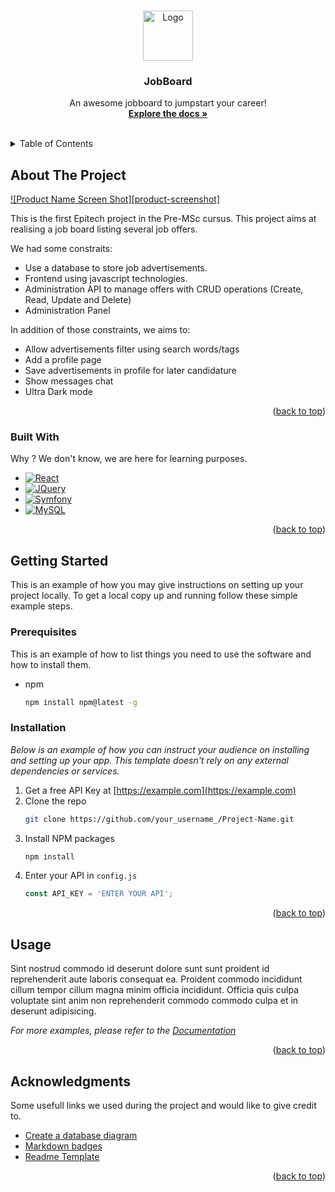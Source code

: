 <a name="readme-top"></a>


<!-- PROJECT LOGO -->
<br />
<div align="center">
  <a href="https://github.com/EpitechMscProPromo2025/T-WEB-501-NAN-5-1-jobboard-lisa.bourdon">
    <img src="images/logo.png" alt="Logo" width="80" height="80">
  </a>

  <h3 align="center">JobBoard</h3>

  <p align="center">
    An awesome jobboard to jumpstart your career!
    <br />
    <a href="https://github.com/EpitechMscProPromo2025/T-WEB-501-NAN-5-1-jobboard-lisa.bourdon"><strong>Explore the docs »</strong></a>
    <br />
    <br />
  </p>
</div>



<!-- TABLE OF CONTENTS -->
<details>
  <summary>Table of Contents</summary>
  <ol>
    <li>
      <a href="#about-the-project">About The Project</a>
      <ul>
        <li><a href="#built-with">Built With</a></li>
      </ul>
    </li>
    <li>
      <a href="#getting-started">Getting Started</a>
      <ul>
        <li><a href="#prerequisites">Prerequisites</a></li>
        <li><a href="#installation">Installation</a></li>
      </ul>
    </li>
    <li><a href="#usage">Usage</a></li>
    <li><a href="#acknowledgments">Acknowledgments</a></li>
  </ol>
</details>



<!-- ABOUT THE PROJECT -->
## About The Project

[![Product Name Screen Shot][product-screenshot]](https://example.com)

This is the first Epitech project in the Pre-MSc cursus. This project aims at realising a job board listing several job offers. 

We had some constraits:

* Use a database to store job advertisements.
* Frontend using javascript technologies.
* Administration API to manage offers with CRUD operations (Create, Read, Update and Delete)
* Administration Panel

In addition of those constraints, we aims to:
* Allow advertisements filter using search words/tags
* Add a profile page
* Save advertisements in profile for later candidature
* Show messages chat
* Ultra Dark mode


<p align="right">(<a href="#readme-top">back to top</a>)</p>

### Built With


Why ? We don't know, we are here for learning purposes.

* [![React][React.js]][React-url]
* [![JQuery][JQuery.com]][JQuery-url]
* [![Symfony][Symfony.com]][Symfony-url]
* [![MySQL][mysql.com]][mysql-url]


<p align="right">(<a href="#readme-top">back to top</a>)</p>



<!-- GETTING STARTED -->
## Getting Started

This is an example of how you may give instructions on setting up your project locally.
To get a local copy up and running follow these simple example steps.

### Prerequisites

This is an example of how to list things you need to use the software and how to install them.
* npm
  ```sh
  npm install npm@latest -g
  ```

### Installation

_Below is an example of how you can instruct your audience on installing and setting up your app. This template doesn't rely on any external dependencies or services._

1. Get a free API Key at [https://example.com](https://example.com)
2. Clone the repo
   ```sh
   git clone https://github.com/your_username_/Project-Name.git
   ```
3. Install NPM packages
   ```sh
   npm install
   ```
4. Enter your API in `config.js`
   ```js
   const API_KEY = 'ENTER YOUR API';
   ```

<p align="right">(<a href="#readme-top">back to top</a>)</p>



<!-- USAGE EXAMPLES -->
## Usage

Sint nostrud commodo id deserunt dolore sunt sunt proident id reprehenderit aute laboris consequat ea. Proident commodo incididunt cillum tempor cillum magna minim officia incididunt. Officia quis culpa voluptate sint anim non reprehenderit commodo commodo culpa et in deserunt adipisicing.


_For more examples, please refer to the [Documentation](https://example.com)_

<p align="right">(<a href="#readme-top">back to top</a>)</p>


<!-- ACKNOWLEDGMENTS -->
## Acknowledgments


Some usefull links we used during the project and would like to give credit to.

* [Create a database diagram](https://dbdiagram.io/)
* [Markdown badges](https://github.com/Ileriayo/markdown-badges)
* [Readme Template](https://github.com/othneildrew/Best-README-Template)

<p align="right">(<a href="#readme-top">back to top</a>)</p>



<!-- MARKDOWN LINKS & IMAGES -->
<!-- https://www.markdownguide.org/basic-syntax/#reference-style-links -->

[React.js]: https://img.shields.io/badge/React-20232A?style=for-the-badge&logo=react&logoColor=61DAFB
[React-url]: https://reactjs.org/
[JQuery.com]: https://img.shields.io/badge/jQuery-0769AD?style=for-the-badge&logo=jquery&logoColor=white
[JQuery-url]: https://jquery.com 
[Symfony.com]: https://img.shields.io/badge/symfony-%23000000.svg?style=for-the-badge&logo=symfony&logoColor=white
[Symfony-url]: https://symfony.com 
[mysql.com]: https://img.shields.io/badge/mysql-%2300f.svg?style=for-the-badge&logo=mysql&logoColor=white
[mysql-url]: https://mysql.com 
